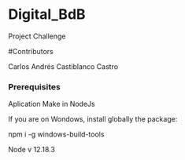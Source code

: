 # Digital_BdB
Project Challenge

#Contributors

Carlos Andrés Castiblanco Castro

### Prerequisites

Aplication Make in NodeJs

If you are on Wondows, install globally the package:

npm i -g windows-build-tools

Node v 12.18.3
